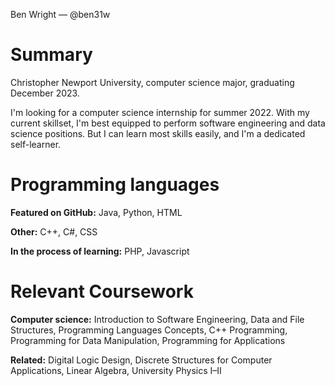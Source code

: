 Ben Wright — @ben31w

# Summary
Christopher Newport University, computer science major, graduating December 2023.

I'm looking for a computer science internship for summer 2022. With my current skillset, I'm best equipped to perform software engineering and data science positions. But I can learn most skills easily, and I'm a dedicated self-learner.

# Programming languages
<b>Featured on GitHub:</b> Java, Python, HTML

<b>Other:</b> C++, C#, CSS

<b>In the process of learning:</b> PHP, Javascript

# Relevant Coursework
<b>Computer science:</b> Introduction to Software Engineering, Data and File Structures, Programming Languages Concepts, C++ Programming, Programming for Data Manipulation, Programming for Applications

<b>Related:</b> Digital Logic Design, Discrete Structures for Computer Applications, Linear Algebra, University Physics I–II

<!---
ben31w/ben31w is a ✨ special ✨ repository because its `README.md` (this file) appears on your GitHub profile.
You can click the Preview link to take a look at your changes.
--->
